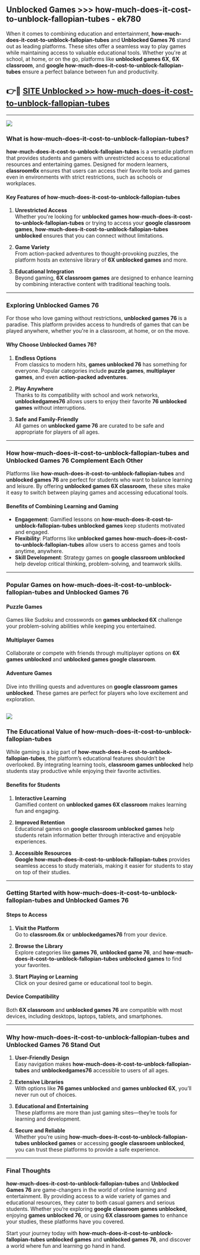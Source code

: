## Unblocked Games >>> how-much-does-it-cost-to-unblock-fallopian-tubes - ek780 

When it comes to combining education and entertainment, **how-much-does-it-cost-to-unblock-fallopian-tubes** and **Unblocked Games 76** stand out as leading platforms. These sites offer a seamless way to play games while maintaining access to valuable educational tools. Whether you're at school, at home, or on the go, platforms like **unblocked games 6X**, **6X classroom**, and **google how-much-does-it-cost-to-unblock-fallopian-tubes** ensure a perfect balance between fun and productivity.
## 👉🔴 [SITE Unblocked >> how-much-does-it-cost-to-unblock-fallopian-tubes](http://premium.freeplayer.one?title=how-much-does-it-cost-to-unblock-fallopian-tubes&ref=22JU)
---
<a href="http://premium.freeplayer.one?title=how-much-does-it-cost-to-unblock-fallopian-tubes&ref=22JU/"><img src="https://github.com/user-attachments/assets/438f12ca-57a4-47a3-8ead-c64da593a1e5"/></a>
### What is how-much-does-it-cost-to-unblock-fallopian-tubes?  

**how-much-does-it-cost-to-unblock-fallopian-tubes** is a versatile platform that provides students and gamers with unrestricted access to educational resources and entertaining games. Designed for modern learners, **classroom6x** ensures that users can access their favorite tools and games even in environments with strict restrictions, such as schools or workplaces.  

#### Key Features of how-much-does-it-cost-to-unblock-fallopian-tubes  

1. **Unrestricted Access**  
   Whether you're looking for **unblocked games how-much-does-it-cost-to-unblock-fallopian-tubes** or trying to access your **google classroom games**, **how-much-does-it-cost-to-unblock-fallopian-tubes unblocked** ensures that you can connect without limitations.  

2. **Game Variety**  
   From action-packed adventures to thought-provoking puzzles, the platform hosts an extensive library of **6X unblocked games** and more.  

3. **Educational Integration**  
   Beyond gaming, **6X classroom games** are designed to enhance learning by combining interactive content with traditional teaching tools.  



---

### Exploring Unblocked Games 76  

For those who love gaming without restrictions, **unblocked games 76** is a paradise. This platform provides access to hundreds of games that can be played anywhere, whether you're in a classroom, at home, or on the move.  

#### Why Choose Unblocked Games 76?  

1. **Endless Options**  
   From classics to modern hits, **games unblocked 76** has something for everyone. Popular categories include **puzzle games**, **multiplayer games**, and even **action-packed adventures**.  

2. **Play Anywhere**  
   Thanks to its compatibility with school and work networks, **unblockedgames76** allows users to enjoy their favorite **76 unblocked games** without interruptions.  

3. **Safe and Family-Friendly**  
   All games on **unblocked game 76** are curated to be safe and appropriate for players of all ages.  

---

### How how-much-does-it-cost-to-unblock-fallopian-tubes and Unblocked Games 76 Complement Each Other  

Platforms like **how-much-does-it-cost-to-unblock-fallopian-tubes** and **unblocked games 76** are perfect for students who want to balance learning and leisure. By offering **unblocked games 6X classroom**, these sites make it easy to switch between playing games and accessing educational tools.  

#### Benefits of Combining Learning and Gaming  

- **Engagement**: Gamified lessons on **how-much-does-it-cost-to-unblock-fallopian-tubes unblocked games** keep students motivated and engaged.  
- **Flexibility**: Platforms like **unblocked games how-much-does-it-cost-to-unblock-fallopian-tubes** allow users to access games and tools anytime, anywhere.  
- **Skill Development**: Strategy games on **google classroom unblocked** help develop critical thinking, problem-solving, and teamwork skills.  

---

### Popular Games on how-much-does-it-cost-to-unblock-fallopian-tubes and Unblocked Games 76  

#### Puzzle Games  

Games like Sudoku and crosswords on **games unblocked 6X** challenge your problem-solving abilities while keeping you entertained.  

#### Multiplayer Games  

Collaborate or compete with friends through multiplayer options on **6X games unblocked** and **unblocked games google classroom**.  

#### Adventure Games  

Dive into thrilling quests and adventures on **google classroom games unblocked**. These games are perfect for players who love excitement and exploration.  

<a href="http://download.freeplayer.one?title=how-much-does-it-cost-to-unblock-fallopian-tubes&ref=23D/"><img src="https://github.com/user-attachments/assets/fe0c3e91-c8e1-489c-acf0-e2f614c12fb8"/></a>
---

### The Educational Value of how-much-does-it-cost-to-unblock-fallopian-tubes  

While gaming is a big part of **how-much-does-it-cost-to-unblock-fallopian-tubes**, the platform’s educational features shouldn’t be overlooked. By integrating learning tools, **classroom games unblocked** help students stay productive while enjoying their favorite activities.  

#### Benefits for Students  

1. **Interactive Learning**  
   Gamified content on **unblocked games 6X classroom** makes learning fun and engaging.  

2. **Improved Retention**  
   Educational games on **google classroom unblocked games** help students retain information better through interactive and enjoyable experiences.  

3. **Accessible Resources**  
   **Google how-much-does-it-cost-to-unblock-fallopian-tubes** provides seamless access to study materials, making it easier for students to stay on top of their studies.  

---

### Getting Started with how-much-does-it-cost-to-unblock-fallopian-tubes and Unblocked Games 76  

#### Steps to Access  

1. **Visit the Platform**  
   Go to **classroom.6x** or **unblockedgames76** from your device.  

2. **Browse the Library**  
   Explore categories like **games 76**, **unblocked game 76**, and **how-much-does-it-cost-to-unblock-fallopian-tubes unblocked games** to find your favorites.  

3. **Start Playing or Learning**  
   Click on your desired game or educational tool to begin.  

#### Device Compatibility  

Both **6X classroom** and **unblocked games 76** are compatible with most devices, including desktops, laptops, tablets, and smartphones.  

---

### Why how-much-does-it-cost-to-unblock-fallopian-tubes and Unblocked Games 76 Stand Out  

1. **User-Friendly Design**  
   Easy navigation makes **how-much-does-it-cost-to-unblock-fallopian-tubes** and **unblockedgames76** accessible to users of all ages.  

2. **Extensive Libraries**  
   With options like **76 games unblocked** and **games unblocked 6X**, you’ll never run out of choices.  

3. **Educational and Entertaining**  
   These platforms are more than just gaming sites—they’re tools for learning and development.  

4. **Secure and Reliable**  
   Whether you’re using **how-much-does-it-cost-to-unblock-fallopian-tubes unblocked games** or accessing **google classroom unblocked**, you can trust these platforms to provide a safe experience.  

---

### Final Thoughts  

**how-much-does-it-cost-to-unblock-fallopian-tubes** and **Unblocked Games 76** are game-changers in the world of online learning and entertainment. By providing access to a wide variety of games and educational resources, they cater to both casual gamers and serious students. Whether you’re exploring **google classroom games unblocked**, enjoying **games unblocked 76**, or using **6X classroom games** to enhance your studies, these platforms have you covered.  

Start your journey today with **how-much-does-it-cost-to-unblock-fallopian-tubes unblocked games** and **unblocked games 76**, and discover a world where fun and learning go hand in hand.  